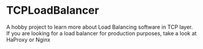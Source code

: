 # TCPLoadBalancer
A hobby project to learn more about Load Balancing software in TCP layer. If you are looking for a load balancer for production purposes, take a look at HaProxy or Nginx
